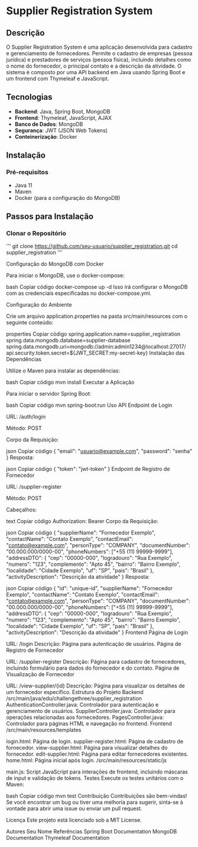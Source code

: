 # Supplier Registration System
## Descrição
O Supplier Registration System é uma aplicação desenvolvida para cadastro e gerenciamento de fornecedores. Permite o cadastro de empresas (pessoa jurídica) e prestadores de 
serviços (pessoa física), incluindo detalhes como o nome do fornecedor, o principal contato e a descrição da atividade. O sistema é composto por uma API backend em Java usando
Spring Boot e um frontend com Thymeleaf e JavaScript.

## Tecnologias
- **Backend**: Java, Spring Boot, MongoDB
- **Frontend**: Thymeleaf, JavaScript, AJAX
- **Banco de Dados**: MongoDB
- **Segurança**: JWT (JSON Web Tokens)
- **Conteinerização**: Docker

## Instalação
### Pré-requisitos
- Java 11
- Maven
- Docker (para a configuração do MongoDB)

## Passos para Instalação
### Clonar o Repositório
'''
git clone https://github.com/seu-usuario/supplier_registration.git
cd supplier_registration
'''

Configuração do MongoDB com Docker

Para iniciar o MongoDB, use o docker-compose:

bash
Copiar código
docker-compose up -d
Isso irá configurar o MongoDB com as credenciais especificadas no docker-compose.yml.

Configuração do Ambiente

Crie um arquivo application.properties na pasta src/main/resources com o seguinte conteúdo:

properties
Copiar código
spring.application.name=supplier_registration
spring.data.mongodb.database=supplier-database
spring.data.mongodb.uri=mongodb://admin:admin1234@localhost:27017/
api.security.token.secret=${JWT_SECRET:my-secret-key}
Instalação das Dependências

Utilize o Maven para instalar as dependências:

bash
Copiar código
mvn install
Executar a Aplicação

Para iniciar o servidor Spring Boot:

bash
Copiar código
mvn spring-boot:run
Uso
API
Endpoint de Login

URL: /auth/login

Método: POST

Corpo da Requisição:

json
Copiar código
{
  "email": "usuario@example.com",
  "password": "senha"
}
Resposta:

json
Copiar código
{
  "token": "jwt-token"
}
Endpoint de Registro de Fornecedor

URL: /supplier-register

Método: POST

Cabeçalhos:

text
Copiar código
Authorization: Bearer <jwt-token>
Corpo da Requisição:

json
Copiar código
{
  "supplierName": "Fornecedor Exemplo",
  "contactName": "Contato Exemplo",
  "contactEmail": "contato@example.com",
  "personType": "COMPANY",
  "documentNumber": "00.000.000/0000-00",
  "phoneNumbers": ["+55 (11) 99999-9999"],
  "addressDTO": {
    "cep": "00000-000",
    "logradouro": "Rua Exemplo",
    "numero": "123",
    "complemento": "Apto 45",
    "bairro": "Bairro Exemplo",
    "localidade": "Cidade Exemplo",
    "uf": "SP",
    "pais": "Brasil"
  },
  "activityDescription": "Descrição da atividade"
}
Resposta:

json
Copiar código
{
  "id": "unique-id",
  "supplierName": "Fornecedor Exemplo",
  "contactName": "Contato Exemplo",
  "contactEmail": "contato@example.com",
  "personType": "COMPANY",
  "documentNumber": "00.000.000/0000-00",
  "phoneNumbers": ["+55 (11) 99999-9999"],
  "addressDTO": {
    "cep": "00000-000",
    "logradouro": "Rua Exemplo",
    "numero": "123",
    "complemento": "Apto 45",
    "bairro": "Bairro Exemplo",
    "localidade": "Cidade Exemplo",
    "uf": "SP",
    "pais": "Brasil"
  },
  "activityDescription": "Descrição da atividade"
}
Frontend
Página de Login

URL: /login
Descrição: Página para autenticação de usuários.
Página de Registro de Fornecedor

URL: /supplier-register
Descrição: Página para cadastro de fornecedores, incluindo formulário para dados do fornecedor e do contato.
Página de Visualização de Fornecedor

URL: /view-supplier/{id}
Descrição: Página para visualizar os detalhes de um fornecedor específico.
Estrutura do Projeto
Backend
/src/main/java/edu/challengethree/supplier_registration
AuthenticationController.java: Controlador para autenticação e gerenciamento de usuários.
SupplierController.java: Controlador para operações relacionadas aos fornecedores.
PagesController.java: Controlador para páginas HTML e navegação no frontend.
Frontend
/src/main/resources/templates

login.html: Página de login.
supplier-register.html: Página de cadastro de fornecedor.
view-supplier.html: Página para visualizar detalhes do fornecedor.
edit-supplier.html: Página para editar fornecedores existentes.
home.html: Página inicial após login.
/src/main/resources/static/js

main.js: Script JavaScript para interações de frontend, incluindo máscaras de input e validação de tokens.
Testes
Execute os testes unitários com o Maven:

bash
Copiar código
mvn test
Contribuição
Contribuições são bem-vindas! Se você encontrar um bug ou tiver uma melhoria para sugerir, sinta-se à vontade para abrir uma issue ou enviar um pull request.

Licença
Este projeto está licenciado sob a MIT License.

Autores
Seu Nome
Referências
Spring Boot Documentation
MongoDB Documentation
Thymeleaf Documentation
